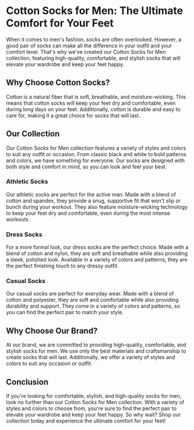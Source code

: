 # Cotton Socks for Men: The Ultimate Comfort for Your Feet

When it comes to men's fashion, socks are often overlooked. However, a good pair of socks can make all the difference in your outfit and your comfort level. That's why we've created our Cotton Socks for Men collection, featuring high-quality, comfortable, and stylish socks that will elevate your wardrobe and keep your feet happy.

## Why Choose Cotton Socks?

Cotton is a natural fiber that is soft, breathable, and moisture-wicking. This means that cotton socks will keep your feet dry and comfortable, even during long days on your feet. Additionally, cotton is durable and easy to care for, making it a great choice for socks that will last.

## Our Collection

Our Cotton Socks for Men collection features a variety of styles and colors to suit any outfit or occasion. From classic black and white to bold patterns and colors, we have something for everyone. Our socks are designed with both style and comfort in mind, so you can look and feel your best.

### Athletic Socks

Our athletic socks are perfect for the active man. Made with a blend of cotton and spandex, they provide a snug, supportive fit that won't slip or bunch during your workout. They also feature moisture-wicking technology to keep your feet dry and comfortable, even during the most intense workouts.

### Dress Socks

For a more formal look, our dress socks are the perfect choice. Made with a blend of cotton and nylon, they are soft and breathable while also providing a sleek, polished look. Available in a variety of colors and patterns, they are the perfect finishing touch to any dressy outfit.

### Casual Socks

Our casual socks are perfect for everyday wear. Made with a blend of cotton and polyester, they are soft and comfortable while also providing durability and support. They come in a variety of colors and patterns, so you can find the perfect pair to match your style.

## Why Choose Our Brand?

At our brand, we are committed to providing high-quality, comfortable, and stylish socks for men. We use only the best materials and craftsmanship to create socks that will last. Additionally, we offer a variety of styles and colors to suit any occasion or outfit.

## Conclusion

If you're looking for comfortable, stylish, and high-quality socks for men, look no further than our Cotton Socks for Men collection. With a variety of styles and colors to choose from, you're sure to find the perfect pair to elevate your wardrobe and keep your feet happy. So why wait? Shop our collection today and experience the ultimate comfort for your feet!